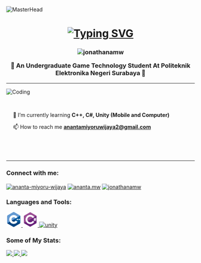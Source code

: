 <img align="center" width="1080" src="https://media2.giphy.com/media/SSM6HdOicCahnOZ5hM/giphy.gif?cid=ecf05e4710lmi0vyqe3kp9kswp9jil272nnkpx3dqul8tkr2&ep=v1_gifs_search&rid=giphy.gif&ct=g" alt="MasterHead">

<h1></h1>

<h1 align = "center">
<a href="https://git.io/typing-svg"><img src="https://readme-typing-svg.herokuapp.com?font=Anurati&size=35&duration=3000&pause=1500&color=72F5FF&background=FF000000&center=true&vCenter=true&width=700&height=100&lines=%F0%9F%91%8BHi%2C+There%F0%9F%91%8B;%F0%9F%8C%9CI'm+Ananta+Miyoru+Wijaya%F0%9F%8C%9B" alt="Typing SVG" /></a>
</h1>


<h3 align="center">
  
  <p></p><p align="center"> <img src="https://komarev.com/ghpvc/?username=jonathanamw&label=Profile%20views&color=0e75b6&style=flat" alt="jonathanamw" /> </p>
  🏫 An Undergraduate Game Technology Student At Politeknik Elektronika Negeri Surabaya 🏫

</h3>

<hr>
<img align="left" alt="Coding" width="400" src="https://media.tenor.com/41I-iMyClCgAAAAd/programmer-programming.gif">

&emsp;

&emsp;

&emsp; 🌱 I’m currently learning **C++, C#, Unity (Mobile and Computer)**

&emsp; 📫 How to reach me **anantamiyoruwijaya2@gmail.com**

&emsp;

&emsp;

<hr>

<h3 align="left">Connect with me:</h3>
<p align="left">
<a href="https://linkedin.com/in/ananta-miyoru-wijaya" target="blank"><img align="center" src="https://raw.githubusercontent.com/rahuldkjain/github-profile-readme-generator/master/src/images/icons/Social/linked-in-alt.svg" alt="ananta-miyoru-wijaya" height="30" width="40" /></a>
<a href="https://instagram.com/ananta.mw" target="blank"><img align="center" src="https://raw.githubusercontent.com/rahuldkjain/github-profile-readme-generator/master/src/images/icons/Social/instagram.svg" alt="ananta.mw" height="30" width="40" /></a>
<a href="https://www.hackerrank.com/jonathanamw" target="blank"><img align="center" src="https://raw.githubusercontent.com/rahuldkjain/github-profile-readme-generator/master/src/images/icons/Social/hackerrank.svg" alt="jonathanamw" height="30" width="40" /></a>
</p>

<h3 align="left">Languages and Tools:</h3>
<p align="left"> <a href="https://www.w3schools.com/cpp/" target="_blank" rel="noreferrer"> <img src="https://raw.githubusercontent.com/devicons/devicon/master/icons/cplusplus/cplusplus-original.svg" alt="cplusplus" width="40" height="40"/> </a> <a href="https://www.w3schools.com/cs/" target="_blank" rel="noreferrer"> <img src="https://raw.githubusercontent.com/devicons/devicon/master/icons/csharp/csharp-original.svg" alt="csharp" width="40" height="40"/> </a> <a href="https://unity.com/" target="_blank" rel="noreferrer"> <img src="https://www.vectorlogo.zone/logos/unity3d/unity3d-icon.svg" alt="unity" width="40" height="40"/> </a> </p>

<h3 align="left">Some of My Stats:</h3>
<div align="left">
  <a href="https://github.com/jonathanamw">
  <img height="180em" src="https://github-readme-stats.vercel.app/api?username=jonathanamw&show_icons=true&theme=tokyonight&hide_border=true&locale=en"/>
  <img height="180em" src="https://github-readme-stats.vercel.app/api/top-langs/?username=jonathanamw&layout=compact&langs_count=7&theme=tokyonight&hide_border=true&locale=en"/>
  <img height="180em" src="https://github-readme-streak-stats.herokuapp.com/?user=jonathanamw&layout=compact&langs_count=7&theme=tokyonight&hide_border=true&locale=en"/>
</div>



